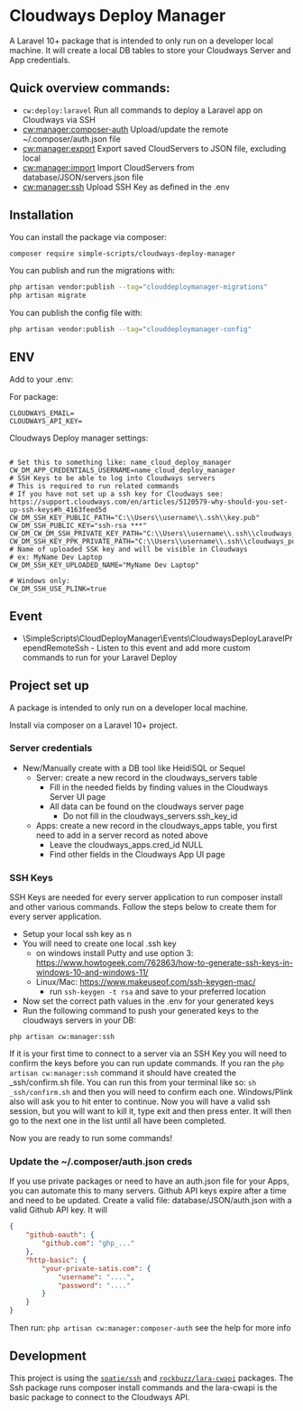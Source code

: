# Cloudways Deploy Manager

A Laravel 10+ package that is intended to only run on a developer local machine. It will create a local DB tables to 
store your Cloudways Server and App credentials.

## Quick overview commands:

- `cw:deploy:laravel` Run all commands to deploy a Laravel app on Cloudways via SSH
- [cw:manager:composer-auth](#update-the-composerauthjson-creds) Upload/update the remote ~/.composer/auth.json file
- [cw:manager:export](#server-credentials) Export saved CloudServers to JSON file, excluding local
- [cw:manager:import](#server-credentials) Import CloudServers from database/JSON/servers.json file
- [cw:manager:ssh](#ssh-keys) Upload SSH Key as defined in the .env


## Installation

You can install the package via composer:

```bash
composer require simple-scripts/cloudways-deploy-manager
```

You can publish and run the migrations with:

```bash
php artisan vendor:publish --tag="clouddeploymanager-migrations"
php artisan migrate
```

You can publish the config file with:

```bash
php artisan vendor:publish --tag="clouddeploymanager-config"
```

## ENV

Add to your .env:

For package:
```dotenv
CLOUDWAYS_EMAIL=
CLOUDWAYS_API_KEY=
```

Cloudways Deploy manager settings:
```dotenv

# Set this to something like: name_cloud_deploy_manager
CW_DM_APP_CREDENTIALS_USERNAME=name_cloud_deploy_manager
# SSH Keys to be able to log into Cloudways servers
# This is required to run related commands
# If you have not set up a ssh key for Cloudways see: https://support.cloudways.com/en/articles/5120579-why-should-you-set-up-ssh-keys#h_4163feed5d
CW_DM_SSH_KEY_PUBLIC_PATH="C:\\Users\\username\\.ssh\\key.pub"
CW_DM_SSH_PUBLIC_KEY="ssh-rsa ***"
CW_DM_CW_DM_SSH_PRIVATE_KEY_PATH="C:\\Users\\username\\.ssh\\cloudways_putty.ppk"
CW_DM_SSH_KEY_PPK_PRIVATE_PATH="C:\\Users\\username\\.ssh\\cloudways_putty.ppk"
# Name of uploaded SSK key and will be visible in Cloudways 
# ex: MyName Dev Laptop
CW_DM_SSH_KEY_UPLOADED_NAME="MyName Dev Laptop"

# Windows only:
CW_DM_SSH_USE_PLINK=true
```

## Event

- \SimpleScripts\CloudDeployManager\Events\CloudwaysDeployLaravelPrependRemoteSsh - Listen to this event and add more custom 
commands to run for your Laravel Deploy

## Project set up

A package is intended to only run on a developer local machine.

Install via composer on a Laravel 10+ project.


### Server credentials

- New/Manually create with a DB tool like HeidiSQL or Sequel
  - Server: create a new record in the cloudways_servers table 
    - Fill in the needed fields by finding values in the Cloudways Server UI page
    - All data can be found on the cloudways server page
      - Do not fill in the cloudways_servers.ssh_key_id
  - Apps: create a new record in the cloudways_apps table, you first need to add in a server record as noted above
    - Leave the cloudways_apps.cred_id NULL
    - Find other fields in the Cloudways App UI page

### SSH Keys

SSH Keys are needed for every server application to run composer install and other various commands. Follow the steps below
to create them for every server application.

- Setup your local ssh key as n
- You will need to create one local .ssh key
    - on windows install Putty and use option 3: https://www.howtogeek.com/762863/how-to-generate-ssh-keys-in-windows-10-and-windows-11/
    - Linux/Mac: https://www.makeuseof.com/ssh-keygen-mac/
        - run `ssh-keygen -t rsa` and save to your preferred location
- Now set the correct path values in the .env for your generated keys
- Run the following command to push your generated keys to the cloudways servers in your DB:
```shell
php artisan cw:manager:ssh
```
If it is your first time to connect to a server via an SSH Key you will need to confirm the keys before you can run update
commands. If you ran the `php artisan cw:manager:ssh` command it should have created the _ssh/confirm.sh file. You can run this
from your terminal like so: `sh _ssh/confirm.sh` and then you will need to confirm each one. Windows/Plink also will
ask you to hit enter to continue. Now you will have a valid ssh session, but you will want to kill it, type exit and then
press enter. It will then go to the next one in the list until all have been completed.

Now you are ready to run some commands!

### Update the ~/.composer/auth.json creds

If you use private packages or need to have an auth.json file for your Apps, you can automate this to many servers.
Github API keys expire after a time and need to be updated. Create a valid file: database/JSON/auth.json with a valid Github API key. It will

```json
{
    "github-oauth": {
        "github.com": "ghp_..."
    },
    "http-basic": {
        "your-private-satis.com": {
            "username": "....",
            "password": "...."
        }
    }
}
```
Then run:
`php artisan cw:manager:composer-auth` see the help for more info

## Development

This project is using the [`spatie/ssh`](https://github.com/spatie/ssh) and
[`rockbuzz/lara-cwapi`](https://github.com/rockbuzz/lara-cwapi) packages. The Ssh package runs composer install commands
and the lara-cwapi is the basic package to connect to the Cloudways API.
